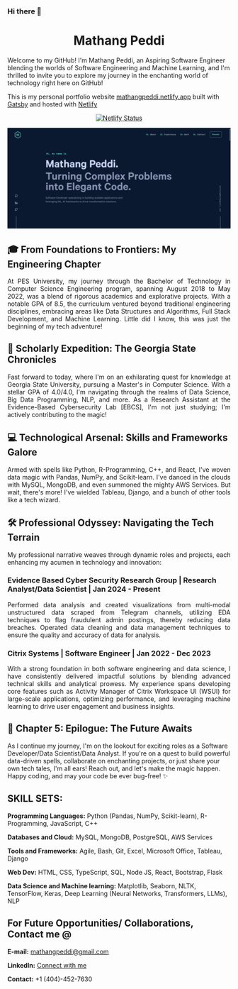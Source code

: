 
### Hi there 👋

<h1 align="center">
  Mathang Peddi 
</h1>
<p>
  Welcome to my GitHub! I'm Mathang Peddi, an Aspiring Software Engineer blending the worlds of Software Engineering and Machine Learning, and I'm thrilled to invite you to explore my journey in the enchanting world of technology right here on GitHub! 
</p>

<p>
  This is my personal portfolio website <a href="https://mathangpeddi.netlify.app/" target="_blank">mathangpeddi.netlify.app</a> built with <a href="https://www.gatsbyjs.org/" target="_blank">Gatsby</a> and hosted with <a href="https://www.netlify.com/" target="_blank">Netlify</a>
</p>

<p align="center">
  <a href="https://app.netlify.com/sites/ritesh-manchikanti/deploys" target="_blank">
    <img src="https://api.netlify.com/api/v1/badges/1963b488-7b78-48c9-9e2d-6fb5e47ab3af/deploy-status" alt="Netlify Status" />
  </a>
</p>

![demo](https://github.com/mathangpeddi/mathangpeddi-portfolio/blob/master/src/images/homepage.png)


## 🎓 From Foundations to Frontiers: My Engineering Chapter

<p align="justify">
At PES University, my journey through the Bachelor of Technology in Computer Science Engineering program, spanning August 2018 to May 2022, was a blend of rigorous academics and explorative projects. With a notable GPA of 8.5, the curriculum ventured beyond traditional engineering disciplines, embracing areas like Data Structures and Algorithms, Full Stack Development, and Machine Learning. Little did I know, this was just the beginning of my tech adventure!
</p>

## 🏫 Scholarly Expedition: The Georgia State Chronicles

<p align="justify">
Fast forward to today, where I'm on an exhilarating quest for knowledge at Georgia State University, pursuing a Master's in Computer Science. With a stellar GPA of 4.0/4.0, I'm navigating through the realms of Data Science, Big Data Programming, NLP, and more. As a Research Assistant at the Evidence-Based Cybersecurity Lab [EBCS], I'm not just studying; I'm actively contributing to the magic!
</p>

## 💻 Technological Arsenal: Skills and Frameworks Galore

<p align="justify">
Armed with spells like Python, R-Programming, C++, and React, I've woven data magic with Pandas, NumPy, and Scikit-learn. I've danced in the clouds with MySQL, MongoDB, and even summoned the mighty AWS Services. But wait, there's more! I've wielded Tableau, Django, and a bunch of other tools like a tech wizard.
</p>

## 🛠️ Professional Odyssey: Navigating the Tech Terrain

<p align="justify">
My professional narrative weaves through dynamic roles and projects, each enhancing my acumen in technology and innovation:

### Evidence Based Cyber Security Research Group | Research Analyst/Data Scientist | Jan 2024 - Present

<p align="justify">
Performed data analysis and created visualizations from multi-modal unstructured data scraped from Telegram channels, utilizing EDA techniques to flag fraudulent admin postings, thereby reducing data breaches. Operated data cleaning and data management techniques to ensure the quality and accuracy of data for analysis.

### Citrix Systems | Software Engineer | Jan 2022 - Dec 2023

<p align="justify">
With a strong foundation in both software engineering and data science, I have consistently delivered impactful solutions by blending advanced technical skills and analytical prowess. My experience spans developing core features such as Activity Manager of Citrix Workspace UI (WSUI) for large-scale applications, optimizing performance, and leveraging machine learning to drive user engagement and business insights.

</p>

## 🚀 Chapter 5: Epilogue: The Future Awaits
As I continue my journey, I'm on the lookout for exciting roles as a Software Developer/Data Scientist/Data Analyst. If you're on a quest to build powerful data-driven spells, collaborate on enchanting projects, or just share your own tech tales, I'm all ears! Reach out, and let's make the magic happen. Happy coding, and may your code be ever bug-free! ✨

## SKILL SETS:

**Programming Languages:** Python (Pandas, NumPy, Scikit-learn), R-Programming, JavaScript, C++

**Databases and Cloud:** MySQL, MongoDB, PostgreSQL, AWS Services

**Tools and Frameworks:** Agile, Bash, Git, Excel, Microsoft Office, Tableau, Django

**Web Dev:** HTML, CSS, TypeScript, SQL, Node JS, React, Bootstrap, Flask

**Data Science and Machine learning:** Matplotlib, Seaborn, NLTK, TensorFlow, Keras, Deep Learning (Neural Networks, Transformers, LLMs), NLP

## For Future Opportunities/ Collaborations, Contact me @

**E-mail:** mathangpeddi@gmail.com

**LinkedIn:** [Connect with me](https://www.linkedin.com/in/mathangpeddi/)

**Contact:** +1 (404)-452-7630
